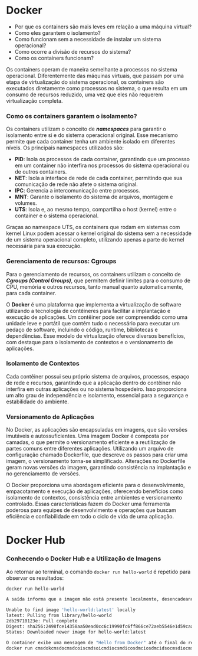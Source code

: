 # Docker
 
  * Por que os containers são mais leves em relação a uma máquina virtual?
  * Como eles garantem o isolamento?
  * Como funcionam sem a necessidade de instalar um sistema operacional?
  * Como ocorre a divisão de recursos do sistema?
  * Como os containers funcionam?
  
 Os containers operam de maneira semelhante a processos no sistema operacional. Diferentemente das máquinas virtuais, que passam por uma etapa de virtualização do sistema operacional, os containers são executados diretamente como processos no sistema, o que resulta em um consumo de recursos reduzido, uma vez que eles não requerem virtualização completa.

 ### Como os containers garantem o isolamento?
 Os containers utilizam o conceito de ***namespaces*** para garantir o isolamento entre si e do sistema operacional original. Esse mecanismo permite que cada container tenha um ambiente isolado em diferentes níveis. Os principais namespaces utilizados são:

  * **PID**: Isola os processos de cada container, garantindo que um processo em um container não interfira nos processos do sistema operacional ou de outros containers.
  * **NET**: Isola a interface de rede de cada container, permitindo que sua comunicação de rede não afete o sistema original.
  * **IPC**: Gerencia a intercomunicação entre processos.
  * **MNT**: Garante o isolamento do sistema de arquivos, montagem e volumes.
  * **UTS**: Isola e, ao mesmo tempo, compartilha o host (kernel) entre o container e o sistema operacional.
    
 Graças ao namespace UTS, os containers que rodam em sistemas com kernel Linux podem acessar o kernel original do sistema sem a necessidade de um sistema operacional completo, utilizando apenas a parte do kernel necessária para sua execução.

 ### Gerenciamento de recursos: Cgroups
 Para o gerenciamento de recursos, os containers utilizam o conceito de ***Cgroups (Control Groups)***, que permitem definir limites para o consumo de CPU, memória e outros recursos, tanto manual quanto automaticamente, para cada container.
 
 O **Docker** é uma plataforma que implementa a virtualização de software utilizando a tecnologia de contêineres para facilitar a implantação e execução de aplicações. Um contêiner pode ser compreendido como uma unidade leve e portátil que contém tudo o necessário para executar um pedaço de software, incluindo o código, runtime,   bibliotecas e dependências. Esse modelo de virtualização oferece diversos benefícios, com destaque para o isolamento de contextos e o versionamento de aplicações.

### Isolamento de Contextos
Cada contêiner possui seu próprio sistema de arquivos, processos, espaço de rede e recursos, garantindo que a aplicação dentro do contêiner não interfira em outras aplicações ou no sistema hospedeiro. Isso proporciona um alto grau de independência e isolamento, essencial para a segurança e estabilidade do ambiente.

### Versionamento de Aplicações
No Docker, as aplicações são encapsuladas em imagens, que são versões imutáveis e autossuficientes. Uma imagem Docker é composta por camadas, o que permite o versionamento eficiente e a reutilização de partes comuns entre diferentes aplicações. Utilizando um arquivo de configuração chamado Dockerfile, que descreve os passos para criar uma imagem, o versionamento torna-se simplificado. Alterações no Dockerfile geram novas versões da imagem, garantindo consistência na implantação e no gerenciamento de versões.

O Docker proporciona uma abordagem eficiente para o desenvolvimento, empacotamento e execução de aplicações, oferecendo benefícios como isolamento de contextos, consistência entre ambientes e versionamento controlado. Essas características fazem do Docker uma ferramenta poderosa para equipes de desenvolvimento e operações que buscam eficiência e confiabilidade em todo o ciclo de vida de uma aplicação.

# Docker Hub

### Conhecendo o Docker Hub e a Utilização de Imagens

Ao retornar ao terminal, o comando `docker run hello-world` é repetido para observar os resultados:

```bash
docker run hello-world

A saída informa que a imagem não está presente localmente, desencadeando o download. Após o término, o processo é validado pelo digest sha256, que será abordado posteriormente. Exemplo da saída:

Unable to find image 'hello-world:latest' locally
latest: Pulling from library/hello-world
2db29710123e: Pull complete
Digest: sha256:2498fce14358aa50ead0cc6c19990fc6ff866ce72aeb5546e1d59caac3d0d60f
Status: Downloaded newer image for hello-world:latest

O container exibe uma mensagem de "Hello from Docker" até o final do retorno. Após limpar o terminal, realiza-se um novo teste com o comando docker run, mas desta vez inserindo uma sequência aleatória de caracteres:
docker run cmsdokcmsdocmsdcoiscmdsoicmdiocsmdicosdmciosdmcidsocmsdiocms

